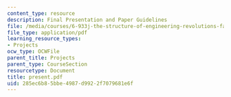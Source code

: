 ```yaml
---
content_type: resource
description: Final Presentation and Paper Guidelines
file: /media/courses/6-933j-the-structure-of-engineering-revolutions-fall-2001/285ec6b85bbe4987d9922f7079681e6f_present.pdf
file_type: application/pdf
learning_resource_types:
- Projects
ocw_type: OCWFile
parent_title: Projects
parent_type: CourseSection
resourcetype: Document
title: present.pdf
uid: 285ec6b8-5bbe-4987-d992-2f7079681e6f
---
```

